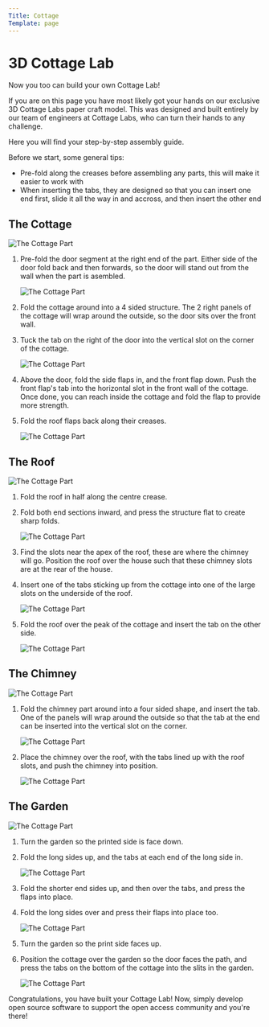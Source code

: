 ```yaml
---
Title: Cottage
Template: page
---
```


# 3D Cottage Lab

Now you too can build your own Cottage Lab!

If you are on this page you have most likely got your hands on our exclusive 3D Cottage Labs paper craft model. This was designed and built entirely by our team of engineers at Cottage Labs, who can turn their hands to any challenge.

Here you will find your step-by-step assembly guide.

Before we start, some general tips:

* Pre-fold along the creases before assembling any parts, this will make it easier to work with
* When inserting the tabs, they are designed so that you can insert one end first, slide it all the way in and accross, and then insert the other end

## The Cottage

<img src="/images/cottage/1_0_cottage.jpg" alt="The Cottage Part"/>

1. Pre-fold the door segment at the right end of the part.  Either side of the door fold back and then forwards, so the door will stand out from the wall when the part is asembled.

    <img src="/images/cottage/1_1_door_fold.jpg" alt="The Cottage Part"/>

2. Fold the cottage around into a 4 sided structure.  The 2 right panels of the cottage will wrap around the outside, so the door sits over the front wall.

3. Tuck the tab on the right of the door into the vertical slot on the corner of the cottage.

    <img src="/images/cottage/1_3_wrapped_around.jpg" alt="The Cottage Part"/>

4. Above the door, fold the side flaps in, and the front flap down.  Push the front flap's tab into the horizontal slot in the front wall of the cottage.  Once done, you can reach inside the cottage and fold the flap to provide more strength.

5. Fold the roof flaps back along their creases.

    <img src="/images/cottage/1_5_roof_tabs.jpg" alt="The Cottage Part"/>

## The Roof

<img src="/images/cottage/2_0_roof.jpg" alt="The Cottage Part"/>

1. Fold the roof in half along the centre crease.

2. Fold both end sections inward, and press the structure flat to create sharp folds.

    <img src="/images/cottage/2_2_roof_folds.jpg" alt="The Cottage Part"/>

3. Find the slots near the apex of the roof, these are where the chimney will go.  Position the roof over the house such that these chimney slots are at the rear of the house.

4. Insert one of the tabs sticking up from the cottage into one of the large slots on the underside of the roof.

    <img src="/images/cottage/2_4_one_side.jpg" alt="The Cottage Part"/>

5. Fold the roof over the peak of the cottage and insert the tab on the other side.

    <img src="/images/cottage/2_5_roof_on.jpg" alt="The Cottage Part"/>

## The Chimney

<img src="/images/cottage/3_0_chimney_part.jpg" alt="The Cottage Part"/>

1. Fold the chimney part around into a four sided shape, and insert the tab.  One of the panels will wrap around the outside so that the tab at the end can be inserted into the vertical slot on the corner.

    <img src="/images/cottage/3_1_chimney.jpg" alt="The Cottage Part"/>

2. Place the chimney over the roof, with the tabs lined up with the roof slots, and push the chimney into position.

    <img src="/images/cottage/3_2_fitted_chimney.jpg" alt="The Cottage Part"/>

## The Garden

<img src="/images/cottage/4_0_garden.jpg" alt="The Cottage Part"/>

1. Turn the garden so the printed side is face down.

2. Fold the long sides up, and the tabs at each end of the long side in.

    <img src="/images/cottage/4_2_long_sides.jpg" alt="The Cottage Part"/>

3. Fold the shorter end sides up, and then over the tabs, and press the flaps into place.

4. Fold the long sides over and press their flaps into place too.

    <img src="/images/cottage/4_4_base.jpg" alt="The Cottage Part"/>

5. Turn the garden so the print side faces up.

6. Position the cottage over the garden so the door faces the path, and press the tabs on the bottom of the cottage into the slits in the garden.

    <img src="/images/cottage/4_6_finished.jpg" alt="The Cottage Part"/>


Congratulations, you have built your Cottage Lab!  Now, simply develop open source software to support the open access community and you're there!

